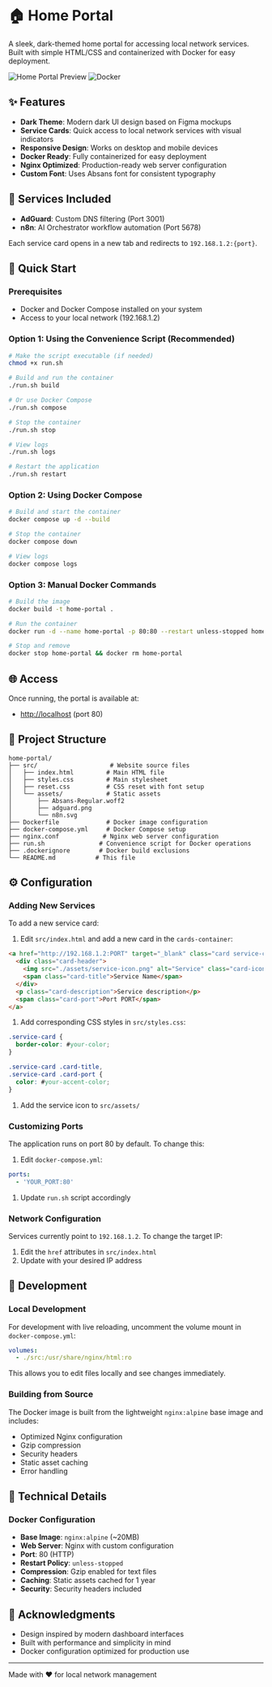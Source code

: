 # 🏠 Home Portal

A sleek, dark-themed home portal for accessing local network services. Built with simple HTML/CSS and containerized with Docker for easy deployment.

![Home Portal Preview](https://img.shields.io/badge/Status-Ready-brightgreen) ![Docker](https://img.shields.io/badge/Docker-Enabled-blue)

## ✨ Features

- **Dark Theme**: Modern dark UI design based on Figma mockups
- **Service Cards**: Quick access to local network services with visual indicators
- **Responsive Design**: Works on desktop and mobile devices
- **Docker Ready**: Fully containerized for easy deployment
- **Nginx Optimized**: Production-ready web server configuration
- **Custom Font**: Uses Absans font for consistent typography

## 🎯 Services Included

- **AdGuard**: Custom DNS filtering (Port 3001)
- **n8n**: AI Orchestrator workflow automation (Port 5678)

Each service card opens in a new tab and redirects to `192.168.1.2:{port}`.

## 🚀 Quick Start

### Prerequisites

- Docker and Docker Compose installed on your system
- Access to your local network (192.168.1.2)

### Option 1: Using the Convenience Script (Recommended)

```bash
# Make the script executable (if needed)
chmod +x run.sh

# Build and run the container
./run.sh build

# Or use Docker Compose
./run.sh compose

# Stop the container
./run.sh stop

# View logs
./run.sh logs

# Restart the application
./run.sh restart
```

### Option 2: Using Docker Compose

```bash
# Build and start the container
docker compose up -d --build

# Stop the container
docker compose down

# View logs
docker compose logs
```

### Option 3: Manual Docker Commands

```bash
# Build the image
docker build -t home-portal .

# Run the container
docker run -d --name home-portal -p 80:80 --restart unless-stopped home-portal

# Stop and remove
docker stop home-portal && docker rm home-portal
```

## 🌐 Access

Once running, the portal is available at:

- <http://localhost> (port 80)

## 📁 Project Structure

```text
home-portal/
├── src/                    # Website source files
│   ├── index.html         # Main HTML file
│   ├── styles.css         # Main stylesheet
│   ├── reset.css          # CSS reset with font setup
│   └── assets/            # Static assets
│       ├── Absans-Regular.woff2
│       ├── adguard.png
│       └── n8n.svg
├── Dockerfile             # Docker image configuration
├── docker-compose.yml     # Docker Compose setup
├── nginx.conf            # Nginx web server configuration
├── run.sh               # Convenience script for Docker operations
├── .dockerignore        # Docker build exclusions
└── README.md           # This file
```

## ⚙️ Configuration

### Adding New Services

To add a new service card:

1. Edit `src/index.html` and add a new card in the `cards-container`:

```html
<a href="http://192.168.1.2:PORT" target="_blank" class="card service-card">
  <div class="card-header">
    <img src="./assets/service-icon.png" alt="Service" class="card-icon" />
    <span class="card-title">Service Name</span>
  </div>
  <p class="card-description">Service description</p>
  <span class="card-port">Port PORT</span>
</a>
```

1. Add corresponding CSS styles in `src/styles.css`:

```css
.service-card {
  border-color: #your-color;
}

.service-card .card-title,
.service-card .card-port {
  color: #your-accent-color;
}
```

1. Add the service icon to `src/assets/`

### Customizing Ports

The application runs on port 80 by default. To change this:

1. Edit `docker-compose.yml`:

```yaml
ports:
  - 'YOUR_PORT:80'
```

1. Update `run.sh` script accordingly

### Network Configuration

Services currently point to `192.168.1.2`. To change the target IP:

1. Edit the `href` attributes in `src/index.html`
2. Update with your desired IP address

## 🔧 Development

### Local Development

For development with live reloading, uncomment the volume mount in `docker-compose.yml`:

```yaml
volumes:
  - ./src:/usr/share/nginx/html:ro
```

This allows you to edit files locally and see changes immediately.

### Building from Source

The Docker image is built from the lightweight `nginx:alpine` base image and includes:

- Optimized Nginx configuration
- Gzip compression
- Security headers
- Static asset caching
- Error handling

## 📝 Technical Details

### Docker Configuration

- **Base Image**: `nginx:alpine` (~20MB)
- **Web Server**: Nginx with custom configuration
- **Port**: 80 (HTTP)
- **Restart Policy**: `unless-stopped`
- **Compression**: Gzip enabled for text files
- **Caching**: Static assets cached for 1 year
- **Security**: Security headers included

## 🙏 Acknowledgments

- Design inspired by modern dashboard interfaces
- Built with performance and simplicity in mind
- Docker configuration optimized for production use

---

Made with ❤️ for local network management
